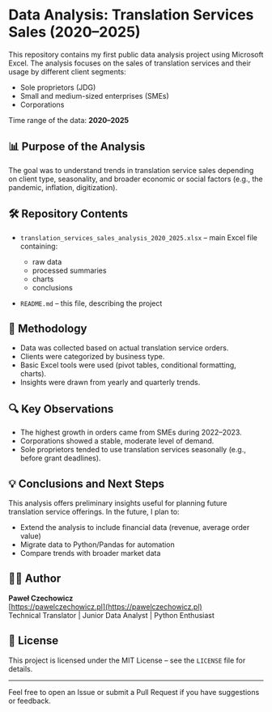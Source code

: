 
# Data Analysis: Translation Services Sales (2020–2025)

This repository contains my first public data analysis project using Microsoft Excel. The analysis focuses on the sales of translation services and their usage by different client segments:

- Sole proprietors (JDG)
- Small and medium-sized enterprises (SMEs)
- Corporations

Time range of the data: **2020–2025**

## 📊 Purpose of the Analysis

The goal was to understand trends in translation service sales depending on client type, seasonality, and broader economic or social factors (e.g., the pandemic, inflation, digitization).

## 🛠️ Repository Contents

- `translation_services_sales_analysis_2020_2025.xlsx` – main Excel file containing:
  - raw data
  - processed summaries
  - charts
  - conclusions

- `README.md` – this file, describing the project

## 📌 Methodology

- Data was collected based on actual translation service orders.
- Clients were categorized by business type.
- Basic Excel tools were used (pivot tables, conditional formatting, charts).
- Insights were drawn from yearly and quarterly trends.

## 🔍 Key Observations

- The highest growth in orders came from SMEs during 2022–2023.
- Corporations showed a stable, moderate level of demand.
- Sole proprietors tended to use translation services seasonally (e.g., before grant deadlines).

## 💡 Conclusions and Next Steps

This analysis offers preliminary insights useful for planning future translation service offerings. In the future, I plan to:

- Extend the analysis to include financial data (revenue, average order value)
- Migrate data to Python/Pandas for automation
- Compare trends with broader market data

## 🧑‍💻 Author

**Paweł Czechowicz**  
[https://pawelczechowicz.pl](https://pawelczechowicz.pl)  
Technical Translator | Junior Data Analyst | Python Enthusiast

## 📄 License

This project is licensed under the MIT License – see the `LICENSE` file for details.

---

Feel free to open an Issue or submit a Pull Request if you have suggestions or feedback.
